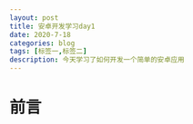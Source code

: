 ```yaml
---
layout: post
title: 安卓开发学习day1
date: 2020-7-18
categories: blog
tags: [标签一,标签二]
description: 今天学习了如何开发一个简单的安卓应用
---
```


<h1><B>前言</B></h1>












